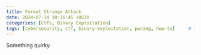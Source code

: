```yaml
---
title: Format Strings Attack
date: 2024-07-14 10:16:45 +0530
categories: [Ctfs, Binary Exploitation]
tags: [cybersecurity, ctf, binary-exploitation, pwning, how-to]     # TAG names should always be lowercase
---
```


Something quirky.